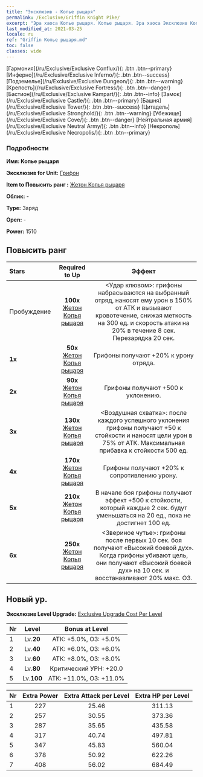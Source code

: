 ```yaml
---
title: "Эксклюзив - Копье рыцаря"
permalink: /Exclusive/Griffin Knight Pike/
excerpt: "Эра хаоса Копье рыцаря. Копье рыцаря. Эра хаоса Эксклюзив Копье рыцаря. Грифон Эксклюзив."
last_modified_at: 2021-03-25
locale: ru
ref: "Griffin Копье рыцаря.md"
toc: false
classes: wide
---
```

 [Гармония](/ru/Exclusive/Exclusive Conflux/){: .btn .btn--primary} [Инферно](/ru/Exclusive/Exclusive Inferno/){: .btn .btn--success} [Подземелье](/ru/Exclusive/Exclusive Dungeon/){: .btn .btn--warning} [Крепость](/ru/Exclusive/Exclusive Fortress/){: .btn .btn--danger} [Бастион](/ru/Exclusive/Exclusive Rampart/){: .btn .btn--info} [Замок](/ru/Exclusive/Exclusive Castle/){: .btn .btn--primary} [Башня](/ru/Exclusive/Exclusive Tower/){: .btn .btn--success} [Цитадель](/ru/Exclusive/Exclusive Stronghold/){: .btn .btn--warning} [Убежище](/ru/Exclusive/Exclusive Cove/){: .btn .btn--danger} [Нейтральная армия](/ru/Exclusive/Exclusive Neutral Army/){: .btn .btn--info} [Некрополь](/ru/Exclusive/Exclusive Necropolis/){: .btn .btn--primary} 

### Подробности
 **Имя: Копье рыцаря** 

 **Эксклюзив for Unit:** [Грифон](/ru/units/Griffin/) 

 **Item to Повысить ранг :** [Жетон Копья рыцаря](/ru/Items/con_916/)

 **Облик:** -

 **Type:** Заряд

 **Open:** -

 **Power:** 1510

## Повысить ранг 

  |     Stars    |  Required to Up | Эффект |
  |:-------------|:---------------:|:---------------:|
  |  Пробуждение  | **100x** [Жетон Копья рыцаря](/ru/Items/con_916/) | <Удар клювом>: грифоны набрасываются на выбранный отряд, наносят ему урон в 150% от АТК и вызывают кровотечение, снижая меткость на 300 ед. и скорость атаки на 20% в течение 8 сек. Перезарядка 20 сек. |
  | **1x** <i class="fas fa-star"/> | **50x** [Жетон Копья рыцаря](/ru/Items/con_916/) | Грифоны получают +20% к урону отряда. |
  | **2x** <i class="fas fa-star"/> | **90x** [Жетон Копья рыцаря](/ru/Items/con_916/) | Грифоны получают +500 к уклонению. |
  | **3x** <i class="fas fa-star"/> | **130x** [Жетон Копья рыцаря](/ru/Items/con_916/) | <Воздушная схватка>: после каждого успешного уклонения грифоны получают +50 к стойкости и наносят цели урон в 75% от АТК. Максимальная прибавка к стойкости 500 ед. |
  | **4x** <i class="fas fa-star"/> | **170x** [Жетон Копья рыцаря](/ru/Items/con_916/) | Грифоны получают +20% к сопротивлению урону. |
  | **5x** <i class="fas fa-star"/> | **210x** [Жетон Копья рыцаря](/ru/Items/con_916/) | В начале боя грифоны получают эффект +500 к стойкости, который каждые 2 сек. будут уменьшаться на 20 ед., пока не достигнет 100 ед. |
  | **6x** <i class="fas fa-star"/> | **250x** [Жетон Копья рыцаря](/ru/Items/con_916/) | <Звериное чутье>: грифоны после первых 10 сек. боя получают «Высокий боевой дух». Когда грифоны убивают цель, они получают «Высокий боевой дух» на 10 сек. и восстанавливают 20% макс. ОЗ. |


## Новый ур.
 **Эксклюзив Level Upgrade:** [Exclusive Upgrade Cost Per Level](/Exclusive/ExclusiveUpgradeCostPerLevel/)

  |  Nr  |   Level  | Bonus at Level |
  |:-----|:--------:|:--------------:|
  | 1 | Lv.**20** | АТК: +5.0%, ОЗ: +5.0% |
  | 2 | Lv.**40** | АТК: +6.0%, ОЗ: +6.0% |
  | 3 | Lv.**60** | АТК: +8.0%, ОЗ: +8.0% |
  | 4 | Lv.**80** | Критический УРН: +20.0 |
  | 5 | Lv.**100** | АТК: +11.0%, ОЗ: +11.0% |


  |  Nr  |  Extra Power | Extra Attack per Level | Extra HP per Level |
  |:-----|:--------:|:--------:|:--------:|
  | 1 | 227 | 25.46 | 311.13 |
  | 2 | 257 | 30.55 | 373.36 |
  | 3 | 287 | 35.65 | 435.58 |
  | 4 | 317 | 40.74 | 497.81 |
  | 5 | 347 | 45.83 | 560.04 |
  | 6 | 378 | 50.92 | 622.26 |
  | 7 | 408 | 56.02 | 684.49 |


